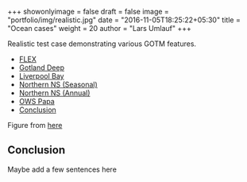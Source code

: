 +++
showonlyimage = false
draft = false
image = "portfolio/img/realistic.jpg"
date = "2016-11-05T18:25:22+05:30"
title = "Ocean cases"
weight = 20
author = "Lars Umlauf"
+++

Realistic test case demonstrating various GOTM features.

-   [FLEX](/cases/flex/)
-   [Gotland Deep](/cases/gotland_deep/)
-   [Liverpool Bay](/cases/liverpool_bay/)
-   [Northern NS (Seasonal)](/cases/northern_ns_seasonal/)
-   [Northern NS (Annual)](/cases/northern_ns_annual/)
-   [OWS Papa](/cases/ows_papa/)
-   [Conclusion](/portfolio/realistic#conclusion)

Figure from [here](https://www.shutterstock.com/search/turbulent+water)


<!--more-->

Conclusion
----------

Maybe add a few sentences here

